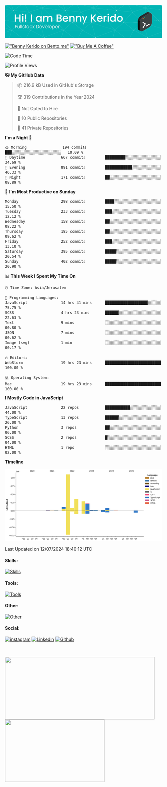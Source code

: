 ![Header](./header.png)

[!["Benny Kerido on Bento.me"](https://img.shields.io/badge/Benny%20Kerido-purple?logo=bento)](https://www.bento.me/bennykerido)&nbsp;[!["Buy Me A Coffee"](https://img.shields.io/badge/%F0%9F%8D%BABuy%20Me%20A%20Beer-black.svg)](https://www.buymeacoffee.com/bennykerido)
<!--START_SECTION:waka-->
![Code Time](http://img.shields.io/badge/Code%20Time-756%20hrs%203%20mins-blue)

![Profile Views](http://img.shields.io/badge/Profile%20Views-0-blue)

**🐱 My GitHub Data** 

> 📦 216.9 kB Used in GitHub's Storage 
 > 
> 🏆 319 Contributions in the Year 2024
 > 
> 🚫 Not Opted to Hire
 > 
> 📜 10 Public Repositories 
 > 
> 🔑 41 Private Repositories 
 > 
**I'm a Night 🦉** 

```text
🌞 Morning                194 commits         ███░░░░░░░░░░░░░░░░░░░░░░   10.09 % 
🌆 Daytime                667 commits         █████████░░░░░░░░░░░░░░░░   34.69 % 
🌃 Evening                891 commits         ████████████░░░░░░░░░░░░░   46.33 % 
🌙 Night                  171 commits         ██░░░░░░░░░░░░░░░░░░░░░░░   08.89 % 
```
📅 **I'm Most Productive on Sunday** 

```text
Monday                   298 commits         ████░░░░░░░░░░░░░░░░░░░░░   15.50 % 
Tuesday                  233 commits         ███░░░░░░░░░░░░░░░░░░░░░░   12.12 % 
Wednesday                158 commits         ██░░░░░░░░░░░░░░░░░░░░░░░   08.22 % 
Thursday                 185 commits         ██░░░░░░░░░░░░░░░░░░░░░░░   09.62 % 
Friday                   252 commits         ███░░░░░░░░░░░░░░░░░░░░░░   13.10 % 
Saturday                 395 commits         █████░░░░░░░░░░░░░░░░░░░░   20.54 % 
Sunday                   402 commits         █████░░░░░░░░░░░░░░░░░░░░   20.90 % 
```


📊 **This Week I Spent My Time On** 

```text
🕑︎ Time Zone: Asia/Jerusalem

💬 Programming Languages: 
JavaScript               14 hrs 41 mins      ███████████████████░░░░░░   75.75 % 
SCSS                     4 hrs 23 mins       ██████░░░░░░░░░░░░░░░░░░░   22.63 % 
Text                     9 mins              ░░░░░░░░░░░░░░░░░░░░░░░░░   00.80 % 
JSON                     7 mins              ░░░░░░░░░░░░░░░░░░░░░░░░░   00.62 % 
Image (svg)              1 min               ░░░░░░░░░░░░░░░░░░░░░░░░░   00.17 % 

🔥 Editors: 
WebStorm                 19 hrs 23 mins      █████████████████████████   100.00 % 

💻 Operating System: 
Mac                      19 hrs 23 mins      █████████████████████████   100.00 % 
```

**I Mostly Code in JavaScript** 

```text
JavaScript               22 repos            ███████████░░░░░░░░░░░░░░   44.00 % 
TypeScript               13 repos            ██████░░░░░░░░░░░░░░░░░░░   26.00 % 
Python                   3 repos             ██░░░░░░░░░░░░░░░░░░░░░░░   06.00 % 
SCSS                     2 repos             █░░░░░░░░░░░░░░░░░░░░░░░░   04.00 % 
HTML                     1 repo              ░░░░░░░░░░░░░░░░░░░░░░░░░   02.00 % 
```



**Timeline**

![Lines of Code chart](https://raw.githubusercontent.com/bennykerido/bennykerido/main/assets/bar_graph.png)


 Last Updated on 12/07/2024 18:40:12 UTC
<!--END_SECTION:waka-->
#### Skills:
[![Skills](https://skillicons.dev/icons?i=js,ts,html,css,py&perline=5&theme=dark)](https://skillicons.dev)

#### Tools:
[![Tools](https://skillicons.dev/icons?i=react,nextjs,redux,nestjs,nodejs,express,sass,jquery&perline=5&theme=dark)](https://skillicons.dev)

#### Other:
[![Other](https://skillicons.dev/icons?i=bun,git,firebase,idea,postman,netlify,mongodb,materialui,figma,docker,eclipse,ps,ai,xd&perline=5&theme=dark)](https://skillicons.dev)

#### Social:
[![instagram](https://skillicons.dev/icons?i=instagram&perline=5&theme=dark)](https://www.instagram.com/bennykerido)
[![Linkedin](https://skillicons.dev/icons?i=linkedin&perline=5&theme=dark)](https://www.linkedin.com/in/bennykerido)
[![Github](https://skillicons.dev/icons?i=github&perline=5&theme=dark)](https://www.github.com/bennykerido)

<br/>
<br/>

<a href="https://github.com/bennykerido">
  <img height=200 width=480 align="center" src="https://github-readme-stats.vercel.app/api?username=bennykerido&hide=prs,contribs&show_icons=true&card_width=320" />
</a>
<a href="https://github.com/bennykerido">
  <img height=200 width=320 align="center" src="https://github-readme-stats.vercel.app/api/top-langs/?username=bennykerido&layout=compact&card_width=320" />
</a>

